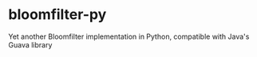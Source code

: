 # bloomfilter-py
Yet another Bloomfilter implementation in Python, compatible with Java's Guava library
